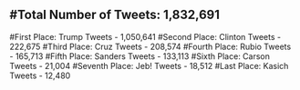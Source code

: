 #Total Number of Tweets: 1,832,691 
---
#First Place: Trump Tweets - 1,050,641
#Second Place: Clinton Tweets - 222,675
#Third Place: Cruz Tweets - 208,574
#Fourth Place: Rubio Tweets - 165,713
#Fifth Place: Sanders Tweets - 133,113
#Sixth Place: Carson Tweets - 21,004
#Seventh Place: Jeb! Tweets - 18,512
#Last Place: Kasich Tweets - 12,480
